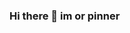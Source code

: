### Hi there 👋 im or pinner 

<!--
**pinnero/pinnero** is a ✨ _special_ ✨ repository because its `README.md` (this file) appears on your GitHub profile.

Here are some ideas to get you started:

- 🔭 I’m currently working on Ben Gurion University as teaching assistant
- 🌱 I’m currently learning copmuter science and physics

